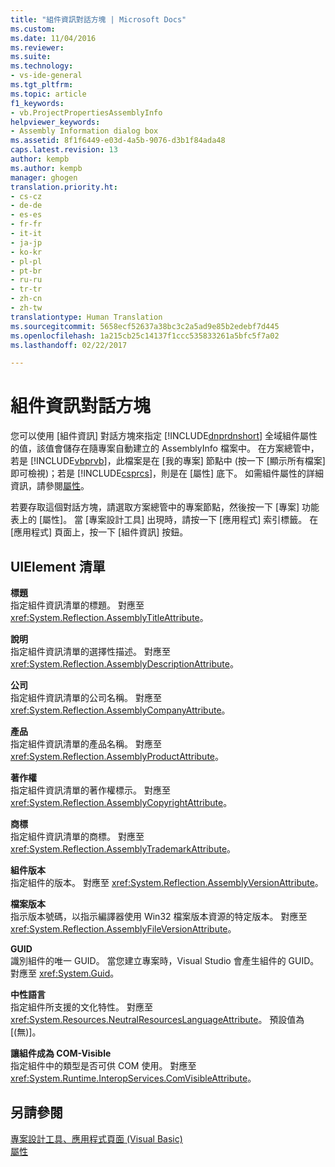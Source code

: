 ```yaml
---
title: "組件資訊對話方塊 | Microsoft Docs"
ms.custom: 
ms.date: 11/04/2016
ms.reviewer: 
ms.suite: 
ms.technology:
- vs-ide-general
ms.tgt_pltfrm: 
ms.topic: article
f1_keywords:
- vb.ProjectPropertiesAssemblyInfo
helpviewer_keywords:
- Assembly Information dialog box
ms.assetid: 8f1f6449-e03d-4a5b-9076-d3b1f84ada48
caps.latest.revision: 13
author: kempb
ms.author: kempb
manager: ghogen
translation.priority.ht:
- cs-cz
- de-de
- es-es
- fr-fr
- it-it
- ja-jp
- ko-kr
- pl-pl
- pt-br
- ru-ru
- tr-tr
- zh-cn
- zh-tw
translationtype: Human Translation
ms.sourcegitcommit: 5658ecf52637a38bc3c2a5ad9e85b2edebf7d445
ms.openlocfilehash: 1a215cb25c14137f1ccc535833261a5bfc5f7a02
ms.lasthandoff: 02/22/2017

---
```

# <a name="assembly-information-dialog-box"></a>組件資訊對話方塊
您可以使用 [組件資訊] 對話方塊來指定 [!INCLUDE[dnprdnshort](../../code-quality/includes/dnprdnshort_md.md)] 全域組件屬性的值，該值會儲存在隨專案自動建立的 AssemblyInfo 檔案中。 在方案總管中，若是 [!INCLUDE[vbprvb](../../code-quality/includes/vbprvb_md.md)]，此檔案是在 [我的專案] 節點中 (按一下 [顯示所有檔案] 即可檢視)；若是 [!INCLUDE[csprcs](../../data-tools/includes/csprcs_md.md)]，則是在 [屬性] 底下。 如需組件屬性的詳細資訊，請參閱[屬性](http://msdn.microsoft.com/Library/ae334cee-d96c-4243-a5e3-06dd7fcaf205)。  
  
 若要存取這個對話方塊，請選取方案總管中的專案節點，然後按一下 [專案] 功能表上的 [屬性]。 當 [專案設計工具] 出現時，請按一下 [應用程式] 索引標籤。 在 [應用程式] 頁面上，按一下 [組件資訊] 按鈕。  
  
## <a name="uielement-list"></a>UIElement 清單  
 **標題**  
 指定組件資訊清單的標題。 對應至 <xref:System.Reflection.AssemblyTitleAttribute>。  
  
 **說明**  
 指定組件資訊清單的選擇性描述。 對應至 <xref:System.Reflection.AssemblyDescriptionAttribute>。  
  
 **公司**  
 指定組件資訊清單的公司名稱。 對應至 <xref:System.Reflection.AssemblyCompanyAttribute>。  
  
 **產品**  
 指定組件資訊清單的產品名稱。 對應至 <xref:System.Reflection.AssemblyProductAttribute>。  
  
 **著作權**  
 指定組件資訊清單的著作權標示。 對應至 <xref:System.Reflection.AssemblyCopyrightAttribute>。  
  
 **商標**  
 指定組件資訊清單的商標。 對應至 <xref:System.Reflection.AssemblyTrademarkAttribute>。  
  
 **組件版本**  
 指定組件的版本。 對應至 <xref:System.Reflection.AssemblyVersionAttribute>。  
  
 **檔案版本**  
 指示版本號碼，以指示編譯器使用 Win32 檔案版本資源的特定版本。 對應至 <xref:System.Reflection.AssemblyFileVersionAttribute>。  
  
 **GUID**  
 識別組件的唯一 GUID。 當您建立專案時，Visual Studio 會產生組件的 GUID。 對應至 <xref:System.Guid>。  
  
 **中性語言**  
 指定組件所支援的文化特性。 對應至 <xref:System.Resources.NeutralResourcesLanguageAttribute>。 預設值為 [(無)]。  
  
 **讓組件成為 COM-Visible**  
 指定組件中的類型是否可供 COM 使用。 對應至 <xref:System.Runtime.InteropServices.ComVisibleAttribute>。  
  
## <a name="see-also"></a>另請參閱  
 [專案設計工具、應用程式頁面 (Visual Basic)](../../ide/reference/application-page-project-designer-visual-basic.md)   
 [屬性](http://msdn.microsoft.com/Library/ae334cee-d96c-4243-a5e3-06dd7fcaf205)
